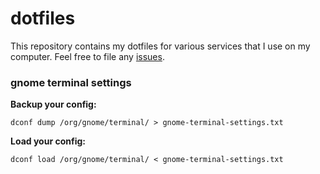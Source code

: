 # dotfiles

This repository contains my dotfiles for various services that I use on my computer.
Feel free to file any [issues](https://github.com/sxnaprkhr/dotfiles/issues).

### gnome terminal settings

**Backup your config:**

`dconf dump /org/gnome/terminal/ > gnome-terminal-settings.txt`

**Load your config:**

`dconf load /org/gnome/terminal/ < gnome-terminal-settings.txt`
